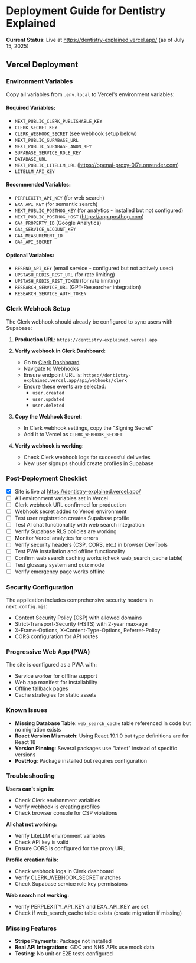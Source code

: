 # Deployment Guide for Dentistry Explained

**Current Status**: Live at https://dentistry-explained.vercel.app/ (as of July 15, 2025)

## Vercel Deployment

### Environment Variables
Copy all variables from `.env.local` to Vercel's environment variables:

#### Required Variables:
- `NEXT_PUBLIC_CLERK_PUBLISHABLE_KEY`
- `CLERK_SECRET_KEY`
- `CLERK_WEBHOOK_SECRET` (see webhook setup below)
- `NEXT_PUBLIC_SUPABASE_URL`
- `NEXT_PUBLIC_SUPABASE_ANON_KEY`
- `SUPABASE_SERVICE_ROLE_KEY`
- `DATABASE_URL`
- `NEXT_PUBLIC_LITELLM_URL` (https://openai-proxy-0l7e.onrender.com)
- `LITELLM_API_KEY`

#### Recommended Variables:
- `PERPLEXITY_API_KEY` (for web search)
- `EXA_API_KEY` (for semantic search)
- `NEXT_PUBLIC_POSTHOG_KEY` (for analytics - installed but not configured)
- `NEXT_PUBLIC_POSTHOG_HOST` (https://app.posthog.com)
- `GA4_PROPERTY_ID` (Google Analytics)
- `GA4_SERVICE_ACCOUNT_KEY`
- `GA4_MEASUREMENT_ID`
- `GA4_API_SECRET`

#### Optional Variables:
- `RESEND_API_KEY` (email service - configured but not actively used)
- `UPSTASH_REDIS_REST_URL` (for rate limiting)
- `UPSTASH_REDIS_REST_TOKEN` (for rate limiting)
- `RESEARCH_SERVICE_URL` (GPT-Researcher integration)
- `RESEARCH_SERVICE_AUTH_TOKEN`

### Clerk Webhook Setup

The Clerk webhook should already be configured to sync users with Supabase:

1. **Production URL**: `https://dentistry-explained.vercel.app`

2. **Verify webhook in Clerk Dashboard**:
   - Go to [Clerk Dashboard](https://dashboard.clerk.com)
   - Navigate to Webhooks
   - Ensure endpoint URL is: `https://dentistry-explained.vercel.app/api/webhooks/clerk`
   - Ensure these events are selected:
     - `user.created`
     - `user.updated`
     - `user.deleted`

3. **Copy the Webhook Secret**:
   - In Clerk webhook settings, copy the "Signing Secret"
   - Add it to Vercel as `CLERK_WEBHOOK_SECRET`

4. **Verify webhook is working**:
   - Check Clerk webhook logs for successful deliveries
   - New user signups should create profiles in Supabase

### Post-Deployment Checklist

- [x] Site is live at https://dentistry-explained.vercel.app/
- [ ] All environment variables set in Vercel
- [ ] Clerk webhook URL confirmed for production
- [ ] Webhook secret added to Vercel environment
- [ ] Test user registration creates Supabase profile
- [ ] Test AI chat functionality with web search integration
- [ ] Verify Supabase RLS policies are working
- [ ] Monitor Vercel analytics for errors
- [ ] Verify security headers (CSP, CORS, etc.) in browser DevTools
- [ ] Test PWA installation and offline functionality
- [ ] Confirm web search caching works (check web_search_cache table)
- [ ] Test glossary system and quiz mode
- [ ] Verify emergency page works offline

### Security Configuration

The application includes comprehensive security headers in `next.config.mjs`:
- Content Security Policy (CSP) with allowed domains
- Strict-Transport-Security (HSTS) with 2-year max-age
- X-Frame-Options, X-Content-Type-Options, Referrer-Policy
- CORS configuration for API routes

### Progressive Web App (PWA)

The site is configured as a PWA with:
- Service worker for offline support
- Web app manifest for installability
- Offline fallback pages
- Cache strategies for static assets

### Known Issues

- **Missing Database Table**: `web_search_cache` table referenced in code but no migration exists
- **React Version Mismatch**: Using React 19.1.0 but type definitions are for React 18
- **Version Pinning**: Several packages use "latest" instead of specific versions
- **PostHog**: Package installed but requires configuration

### Troubleshooting

**Users can't sign in:**
- Check Clerk environment variables
- Verify webhook is creating profiles
- Check browser console for CSP violations

**AI chat not working:**
- Verify LiteLLM environment variables
- Check API key is valid
- Ensure CORS is configured for the proxy URL

**Profile creation fails:**
- Check webhook logs in Clerk dashboard
- Verify CLERK_WEBHOOK_SECRET matches
- Check Supabase service role key permissions

**Web search not working:**
- Verify PERPLEXITY_API_KEY and EXA_API_KEY are set
- Check if web_search_cache table exists (create migration if missing)

### Missing Features

- **Stripe Payments**: Package not installed
- **Real API Integrations**: GDC and NHS APIs use mock data
- **Testing**: No unit or E2E tests configured